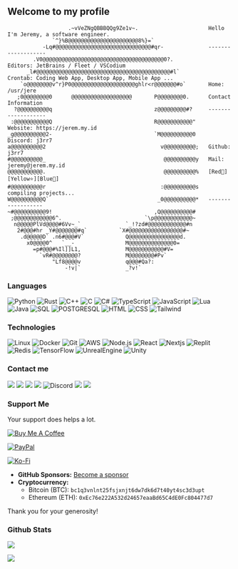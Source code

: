 ## Welcome to my profile

```
                   .~vVeZNgQBBBQQg9Ze1v~.                      Hello I'm Jeremy, a software engineer. 
              `^}%B@@@@@@@@@@@@@@@@@@@@@@8%}=`                 
           -Lq#@@@@@@@@@@@@@@@@@@@@@@@@@@@@@@#qr-              -------------------
        .V0@@@@@@@@@@@@@@@@@@@@@@@@@@@@@@@@@@@@@@0?.           Editors: JetBrains / Fleet / VSCodium
      _l#@@@@@@@@@@@@@@@@@@@@@@@@@@@@@@@@@@@@@@@@@@#l`         Crontab: Coding Web App, Desktop App, Mobile App ...
    `o@@@@@@@@v^r}P0@@@@@@@@@@@@@@@@@@@@ghlr<r@@@@@@@#o`       Home: /usr/jere
   ;0@@@@@@@@0      @@@@@@@@@@@@@@@@@@@       P@@@@@@@@0.      Contact Information
  ?@@@@@@@@@@q                                z@@@@@@@@@#?     -------------------
 :@@@@@@@@@@@Q                                R@@@@@@@@@@@"    Website: https://jerem.my.id
_g@@@@@@@@@@2-                                `M@@@@@@@@@@0    Discord: j3rr7
a@@@@@@@@@@2                                    v@@@@@@@@@@;   Github: j3rr7
#@@@@@@@@@@_                                     @@@@@@@@@@y   Mail: jeremy@jerem.my.id
@@@@@@@@@@@.                                     @@@@@@@@@@%   [Red🍎][Yellow⭐][Blue📘]
#@@@@@@@@@@r                                    :@@@@@@@@@@s   compiling projects...
W@@@@@@@@@@Q`                                  _0@@@@@@@@@@*   ------------------
~#@@@@@@@@@@9!                                ,Q@@@@@@@@@@#    
 ;@@@@@@@@@@@@6^.                          `\p@@@@@@@@@@@@~    
  n@@@@@PlVd@@@@#6Vv~_`              `_!?zd#@@@@@@@@@@@@#n     
   2#@@@#hr _Y#@@@@@@@#q`          `X#@@@@@@@@@@@@@@@@@#~      
    .d@@@@@D` .n6#@@@#V`             Q@@@@@@@@@@@@@@@@d.       
      x0@@@@0^   `__-                M@@@@@@@@@@@@@@0=         
        =p#@@@#%Il]]L1,              M@@@@@@@@@@@#V=           
          `vR#@@@@@@@@?              M@@@@@@@@#Pv`             
              "Lf8@@@@v              q@@@#Qa?:                 
                  -!v|`              _?v!`                     
```

### Languages

![Python](https://img.shields.io/badge/-Python-000?&logo=Python&style=for-the-badge)
![Rust](https://img.shields.io/badge/-Rust-000?&logo=Rust&style=for-the-badge)
![C++](https://img.shields.io/badge/-C++-000?&logo=c%2b%2b&logoColor=00599C&style=for-the-badge)
![C](https://img.shields.io/badge/-C-000?&logo=C&style=for-the-badge)
![C#](https://img.shields.io/badge/-.NET-000?&logo=dotnet&style=for-the-badge)
![TypeScript](https://img.shields.io/badge/-TypeScript-000?&logo=TypeScript&style=for-the-badge)
![JavaScript](https://img.shields.io/badge/-JavaScript-000?&logo=JavaScript&style=for-the-badge)
![Lua](https://img.shields.io/badge/-Lua-000?&logo=lua&style=for-the-badge)
![Java](https://img.shields.io/badge/-Java-000?&logo=Java&logoColor=007396&style=for-the-badge)
![SQL](https://img.shields.io/badge/-SQL-000?&logo=MySQL&style=for-the-badge)
![POSTGRESQL](https://img.shields.io/badge/-POSTGRESQL-000?&logo=Postgresql&style=for-the-badge)
![HTML](https://img.shields.io/badge/-html5-000?&logo=html5&style=for-the-badge)
![CSS](https://img.shields.io/badge/-css3-000?&logo=css3&style=for-the-badge)
![Tailwind](https://img.shields.io/badge/-tailwindCss-000?&logo=tailwindcss&style=for-the-badge)

### Technologies

![Linux](https://img.shields.io/badge/-Linux-000?&logo=Linux&style=for-the-badge)
![Docker](https://img.shields.io/badge/-Docker-000?&logo=Docker&style=for-the-badge)
![Git](https://img.shields.io/badge/-Git-000?&logo=Git&style=for-the-badge)
![AWS](https://img.shields.io/badge/-AWS-000?&logo=Amazon-AWS&logoColor=F90&style=for-the-badge)
![Node.js](https://img.shields.io/badge/-Node.js-000?&logo=node.js&style=for-the-badge)
![React](https://img.shields.io/badge/-React-000?&logo=React&style=for-the-badge)
![Nextjs](https://img.shields.io/badge/-Next.Js-000?&logo=nextdotjs&style=for-the-badge)
![Replit](https://img.shields.io/badge/-Replit-000?&logo=replit&style=for-the-badge)
![Redis](https://img.shields.io/badge/-Redis-000?&logo=Redis&style=for-the-badge)
![TensorFlow](https://img.shields.io/badge/-TensorFlow-000?&logo=TensorFlow&style=for-the-badge)
![UnrealEngine](https://img.shields.io/badge/-Unreal_Engine-000?&logo=UnrealEngine&style=for-the-badge)
![Unity](https://img.shields.io/badge/-Unity-000?&logo=Unity&style=for-the-badge)

### Contact me
[![](https://img.shields.io/badge/-GitHub-000?&logo=github&style=for-the-badge)](https://github.com/j3rr7)
[![](https://img.shields.io/badge/-Linkedin-000?&logo=linkedin&style=for-the-badge)](https://www.linkedin.com/in/jere-id)
[![](https://img.shields.io/badge/-Email-000?&logo=maildotru&style=for-the-badge)](mailto:justdev@jerem.my.id)
[![](https://img.shields.io/badge/-GMail-000?&logo=gmail&style=for-the-badge)](mailto:adgrygry12348@gmail.com)
![Discord](https://img.shields.io/badge/-Jere_2525-000?&logo=discord&style=for-the-badge)
[![](https://img.shields.io/badge/-Line-000?&logo=line&style=for-the-badge)](https://line.me/R/ti/p/j3rr7)
[![](https://img.shields.io/badge/-Line-000?&logo=line&style=for-the-badge)](https://line.me/R/ti/p/j3rr71)

### **Support Me**
Your support does helps a lot.

[![Buy Me A Coffee](https://img.shields.io/badge/Buy_Me_A_Coffee-FFDD00?style=for-the-badge&logo=buy-me-a-coffee&logoColor=black)](https://www.buymeacoffee.com/j3rr7)

[![PayPal](https://img.shields.io/badge/PayPal-00457C?style=for-the-badge&logo=paypal&logoColor=white)](https://www.paypal.com/paypalme/OridinaryPeople)

[![Ko-Fi](https://img.shields.io/badge/Ko--Fi-29abe0?style=for-the-badge&logo=ko-fi&logoColor=white)](https://ko-fi.com/j3rr7)

* **GitHub Sponsors:** [Become a sponsor](https://github.com/sponsors/j3rr7)
* **Cryptocurrency:**
    * Bitcoin (BTC): `bc1q3vnlnt25fsjxnjt6dw7dk6d7t40yt4sc3d3upt`
    * Ethereum (ETH): `0xEc76e222A532d24657eaaBd65C4dE0Fc804477d7`

Thank you for your generosity!

### Github Stats
[![](https://github-readme-stats-gray-sigma.vercel.app/api?username=j3rr7&count_private=1&theme=tokyonight)](https://github.com/anuraghazra/github-readme-stats)

[![](https://github-readme-stats-gray-sigma.vercel.app/api/top-langs/?username=j3rr7&layout=compact&count_private=1&theme=tokyonight)](https://github.com/anuraghazra/github-readme-stats)
